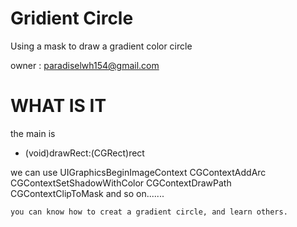 Gridient Circle
==============

Using a mask to draw a gradient color circle


owner : paradiselwh154@gmail.com 

WHAT IS IT
==============
the main is 

- (void)drawRect:(CGRect)rect

we can use 
    UIGraphicsBeginImageContext
    CGContextAddArc
    CGContextSetShadowWithColor
    CGContextDrawPath
    CGContextClipToMask  and so on.......
    
    
    you can know how to creat a gradient circle, and learn others.
